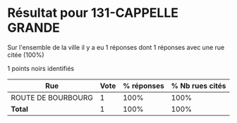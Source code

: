 # Résultat pour 131-CAPPELLE GRANDE

Sur l'ensemble de la ville il y a eu 1 réponses dont 1 réponses avec une rue citée (100%)

1 points noirs identifiés

| Rue | Vote | % réponses | % Nb rues cités|
|-----|------|------------|----------------|
| ROUTE DE BOURBOURG | 1 | 100% | 100%|
| **Total** | 1 | 100% | 100%|

